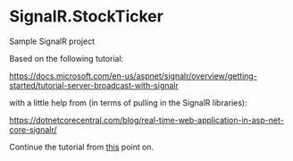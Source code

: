 # SignalR.StockTicker
Sample SignalR project

Based on the following tutorial:

https://docs.microsoft.com/en-us/aspnet/signalr/overview/getting-started/tutorial-server-broadcast-with-signalr

with a little help from (in terms of pulling in the SignalR libraries):

https://dotnetcorecentral.com/blog/real-time-web-application-in-asp-net-core-signalr/


Continue the tutorial from [this](https://docs.microsoft.com/en-us/aspnet/signalr/overview/getting-started/tutorial-server-broadcast-with-signalr#test-the-application) point on.
